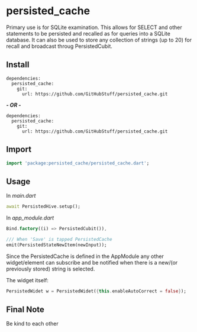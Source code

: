 # persisted_cache

Primary use is for SQLite examination. This allows for SELECT and other statements to be persisted and recalled as for queries into a SQLite database. It can also be used to store any collection of strings (up to 20) for recall and broadcast throug PersistedCubit.

## Install

```text
dependencies:
  persisted_cache:
    git:
      url: https://github.com/GitHubStuff/persisted_cache.git
```

***- OR -***

```text
dependencies:
  persisted_cache:
    git:
      url: https://github.com/GitHubStuff/persisted_cache.git
```

## Import

```dart
import 'package:persisted_cache/persisted_cache.dart';
```

## Usage

In *main.dart*

```dart
await PersistedHive.setup();
```

In *app_module.dart*

```dart
Bind.factory((i) => PersistedCubit()),

/// When 'Save' is tapped PersistedCache
emit(PersistedStateNewItem(newInput));
```

Since the PersistedCache is defined in the AppModule any other widget/element can subscribe and be notified when there is a new/(or previously stored) string is selected.

The widget itself:

```dart
PersistedWidet w = PersistedWidet({this.enableAutoCorrect = false});
```

## Final Note

Be kind to each other
